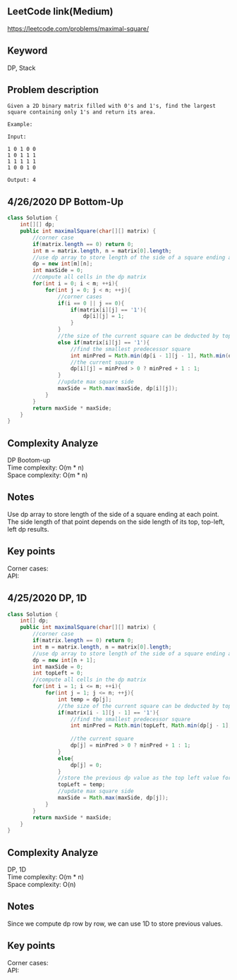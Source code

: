 ## LeetCode link(Medium)
https://leetcode.com/problems/maximal-square/

## Keyword
DP, Stack

## Problem description
```
Given a 2D binary matrix filled with 0's and 1's, find the largest square containing only 1's and return its area.

Example:

Input: 

1 0 1 0 0
1 0 1 1 1
1 1 1 1 1
1 0 0 1 0

Output: 4
```

## 4/26/2020 DP Bottom-Up

```java
class Solution {
    int[][] dp;
    public int maximalSquare(char[][] matrix) {
        //corner case
        if(matrix.length == 0) return 0;
        int m = matrix.length, n = matrix[0].length;
        //use dp array to store length of the side of a square ending at the point
        dp = new int[m][n];
        int maxSide = 0;
        //compute all cells in the dp matrix
        for(int i = 0; i < m; ++i){
            for(int j = 0; j < n; ++j){
                //corner cases
                if(i == 0 || j == 0){
                    if(matrix[i][j] == '1'){
                        dp[i][j] = 1;
                    }
                }
                //the size of the current square can be deducted by top, top-left, left dp results
                else if(matrix[i][j] == '1'){
                    //find the smallest predecessor square
                    int minPred = Math.min(dp[i - 1][j - 1], Math.min(dp[i - 1][j], dp[i][j - 1]));
                    //the current square
                    dp[i][j] = minPred > 0 ? minPred + 1 : 1;
                }
                //update max square side
                maxSide = Math.max(maxSide, dp[i][j]);
            }
        }
        return maxSide * maxSide;
    }
}
```

## Complexity Analyze
DP Bootom-up\
Time complexity: O(m * n) \
Space complexity: O(m * n)

## Notes
Use dp array to store length of the side of a square ending at each point. The side length of that point depends on the side length of its top, top-left, left dp results.

## Key points
Corner cases:\
API:

## 4/25/2020 DP, 1D

```java
class Solution {
    int[] dp;
    public int maximalSquare(char[][] matrix) {
        //corner case
        if(matrix.length == 0) return 0;
        int m = matrix.length, n = matrix[0].length;
        //use dp array to store length of the side of a square ending at the point
        dp = new int[n + 1];
        int maxSide = 0;
        int topLeft = 0;
        //compute all cells in the dp matrix
        for(int i = 1; i <= m; ++i){
            for(int j = 1; j <= n; ++j){
                int temp = dp[j];
                //the size of the current square can be deducted by top, top-left, left dp results
                if(matrix[i - 1][j - 1] == '1'){
                    //find the smallest predecessor square
                    int minPred = Math.min(topLeft, Math.min(dp[j - 1], dp[j]));
                    
                    //the current square
                    dp[j] = minPred > 0 ? minPred + 1 : 1;
                }
                else{
                    dp[j] = 0;
                }
                //store the previous dp value as the top left value for the next check
                topLeft = temp;
                //update max square side
                maxSide = Math.max(maxSide, dp[j]);
            }
        }
        return maxSide * maxSide;
    }
}
```

## Complexity Analyze
DP, 1D\
Time complexity: O(m * n) \
Space complexity: O(n)

## Notes
Since we compute dp row by row, we can use 1D to store previous values.

## Key points
Corner cases:\
API: